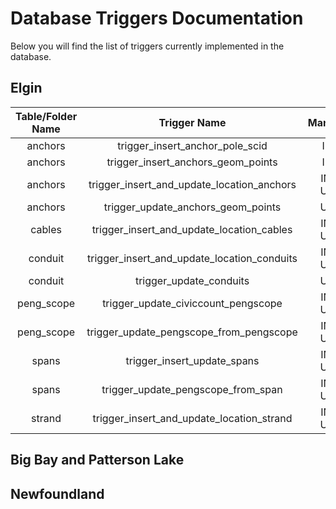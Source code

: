 # Database Triggers Documentation 

Below you will find the list of triggers currently implemented in the database. 

## Elgin

| **Table/Folder Name** |               **Trigger Name**              | **Manipulation** |
|:---------------------:|:-------------------------------------------:|:----------------:|
|        anchors        | trigger_insert_anchor_pole_scid             | INSERT           |
|        anchors        | trigger_insert_anchors_geom_points          | INSERT           |
|        anchors        | trigger_insert_and_update_location_anchors  | INSERT, UPDATE   |
|        anchors        | trigger_update_anchors_geom_points          | UPDATE           |
|         cables        | trigger_insert_and_update_location_cables   | INSERT, UPDATE   |
|        conduit        | trigger_insert_and_update_location_conduits | INSERT, UPDATE   |
|        conduit        | trigger_update_conduits                     | UPDATE           |
|       peng_scope      | trigger_update_civiccount_pengscope         | INSERT, UPDATE   |
|       peng_scope      | trigger_update_pengscope_from_pengscope     | INSERT, UPDATE   |
|         spans         | trigger_insert_update_spans                 | INSERT, UPDATE   |
|         spans         | trigger_update_pengscope_from_span          | INSERT, UPDATE   |
|         strand        | trigger_insert_and_update_location_strand   | INSERT, UPDATE   |

## Big Bay and Patterson Lake

## Newfoundland